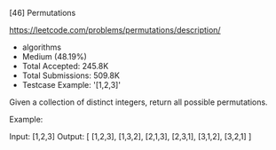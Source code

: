 [46] Permutations  

https://leetcode.com/problems/permutations/description/

* algorithms
* Medium (48.19%)
* Total Accepted:    245.8K
* Total Submissions: 509.8K
* Testcase Example:  '[1,2,3]'

Given a collection of distinct integers, return all possible permutations.

Example:


Input: [1,2,3]
Output:
[
  [1,2,3],
  [1,3,2],
  [2,1,3],
  [2,3,1],
  [3,1,2],
  [3,2,1]
]


